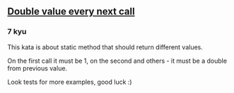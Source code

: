 <h2><a href=https://www.codewars.com/kata/632408defa1507004aa4f2b5/train/python target="_blank">Double value every next call</a></h2><h3>7 kyu</h3><p>This kata is about static method that should return different values.</p><p>On the first call it must be 1, on the second and others - it must be a double from previous value. </p><p>Look tests for more examples, good luck :)</p>